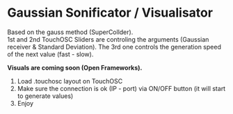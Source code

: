 # Gaussian Sonificator / Visualisator  
Based on the gauss method (SuperCollder).  
1st and 2nd TouchOSC Sliders are controling the arguments (Gaussian receiver & Standard Deviation). The 3rd one controls the generation speed of the next value (fast - slow).
  
  
**Visuals are coming soon (Open Frameworks).**

1) Load .touchosc layout on TouchOSC
2) Make sure the connection is ok (IP - port) via ON/OFF button (it will start to generate values)
3) Enjoy
